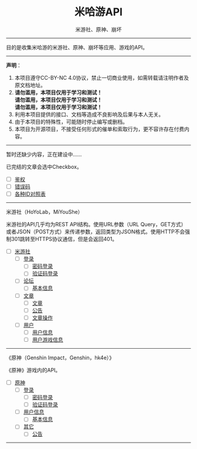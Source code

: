 
<h1 align="center">米哈游API</h1>
<p align="center">米游社、原神、崩坏</p>

---

<!-- <h3 align="center">野生API文档</h3> -->

目的是收集米哈游的米游社、原神、崩坏等应用、游戏的API。

---

**声明**：

1. 本项目遵守CC-BY-NC 4.0协议，禁止一切商业使用，如需转载请注明作者及原文档地址。
2. **请勿滥用，本项目仅用于学习和测试！**  
**请勿滥用，本项目仅用于学习和测试！**  
**请勿滥用，本项目仅用于学习和测试！**  
3. 利用本项目提供的接口、文档等造成不良影响及后果与本人无关。
4. 由于本项目的特殊性，可能随时停止编写或删档。
5. 本项目为开源项目，不接受任何形式的催单和索取行为，更不容许存在付费内容。

---

暂时还缺少内容，正在建设中……

已完结的文章会选中Checkbox。

- [ ] [鉴权](other/authentication.md)
- [ ] [错误码](other/error_code.md)
- [ ] [各种ID对照表](other/id.md)

---

米游社（HoYoLab，MiYouShe）

米游社的API几乎均为REST API结构。使用URL参数（URL Query，GET方式）或者JSON（POST方式）来传递参数，返回类型为JSON格式。使用HTTP不会强制301跳转至HTTPS协议通信，但是会返回401。

- [ ] [米游社](hoyolab)
  - [ ] [登录](hoyolab/login)
    - [ ] [密码登录](hoyolab/login/password.md)
    - [ ] [验证码登录](hoyolab/login/sms.md)
  - [ ] [论坛](hoyolab/forum)
    - [ ] [基本信息](hoyolab/forum/info.md)
  - [ ] [文章](hoyolab/article)
    - [ ] [文章](hoyolab/article/article.md)
    - [ ] [公告](hoyolab/article/announcement.md)
    - [ ] [文章操作](hoyolab/article/article_operation.md)
  - [ ] [用户](hoyolab/user)
    - [ ] [用户信息](hoyolab/user/info.md)
    - [ ] [用户游戏信息](hoyolab/user/game_info.md)

---

《原神（Genshin Impact，Genshin，hk4e）》

《原神》游戏内的API。

- [ ] [原神](genshin_impact)
  - [ ] [登录](genshin_impact/login)
    - [ ] [密码登录](genshin_impact/login/password.md)
    - [ ] [验证码登录](genshin_impact/login/sms.md)
  - [ ] [用户信息](genshin_impact/user)
    - [ ] [基本信息](genshin_impact/user/info.md)
    <!--- [ ] [深境螺旋信息](genshin_impact/user/spiral_abyss.md)
    - [ ] [角色信息](genshin_impact/user/characters.md)-->
  - [ ] [其它](genshin_impact/other/)
    - [ ] [公告](genshin_impact/other/announcement.md)

---




